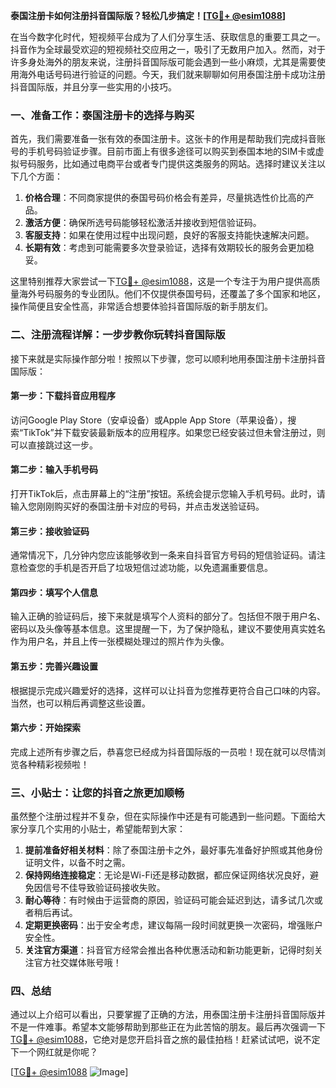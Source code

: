 **泰国注册卡如何注册抖音国际版？轻松几步搞定！[[TG💪+ @esim1088](https://t.me/s/esim1088)]**

在当今数字化时代，短视频平台成为了人们分享生活、获取信息的重要工具之一。抖音作为全球最受欢迎的短视频社交应用之一，吸引了无数用户加入。然而，对于许多身处海外的朋友来说，注册抖音国际版可能会遇到一些小麻烦，尤其是需要使用海外电话号码进行验证的问题。今天，我们就来聊聊如何用泰国注册卡成功注册抖音国际版，并且分享一些实用的小技巧。

### 一、准备工作：泰国注册卡的选择与购买

首先，我们需要准备一张有效的泰国注册卡。这张卡的作用是帮助我们完成抖音账号的手机号码验证步骤。目前市面上有很多途径可以购买到泰国本地的SIM卡或虚拟号码服务，比如通过电商平台或者专门提供这类服务的网站。选择时建议关注以下几个方面：

1. **价格合理**：不同商家提供的泰国号码价格会有差异，尽量挑选性价比高的产品。
2. **激活方便**：确保所选号码能够轻松激活并接收到短信验证码。
3. **客服支持**：如果在使用过程中出现问题，良好的客服支持能快速解决问题。
4. **长期有效**：考虑到可能需要多次登录验证，选择有效期较长的服务会更加稳妥。

这里特别推荐大家尝试一下[TG💪+ @esim1088](https://t.me/s/esim1088)，这是一个专注于为用户提供高质量海外号码服务的专业团队。他们不仅提供泰国号码，还覆盖了多个国家和地区，操作简便且安全性高，非常适合想要体验抖音国际版的新手朋友们。

### 二、注册流程详解：一步步教你玩转抖音国际版

接下来就是实际操作部分啦！按照以下步骤，您可以顺利地用泰国注册卡注册抖音国际版：

#### 第一步：下载抖音应用程序
访问Google Play Store（安卓设备）或Apple App Store（苹果设备），搜索“TikTok”并下载安装最新版本的应用程序。如果您已经安装过但未曾注册过，则可以直接跳过这一步。

#### 第二步：输入手机号码
打开TikTok后，点击屏幕上的“注册”按钮。系统会提示您输入手机号码。此时，请输入您刚刚购买好的泰国注册卡对应的号码，并点击发送验证码。

#### 第三步：接收验证码
通常情况下，几分钟内您应该能够收到一条来自抖音官方号码的短信验证码。请注意检查您的手机是否开启了垃圾短信过滤功能，以免遗漏重要信息。

#### 第四步：填写个人信息
输入正确的验证码后，接下来就是填写个人资料的部分了。包括但不限于用户名、密码以及头像等基本信息。这里提醒一下，为了保护隐私，建议不要使用真实姓名作为用户名，并且上传一张模糊处理过的照片作为头像。

#### 第五步：完善兴趣设置
根据提示完成兴趣爱好的选择，这样可以让抖音为您推荐更符合自己口味的内容。当然，也可以稍后再调整这些设置。

#### 第六步：开始探索
完成上述所有步骤之后，恭喜您已经成为抖音国际版的一员啦！现在就可以尽情浏览各种精彩视频啦！

### 三、小贴士：让您的抖音之旅更加顺畅

虽然整个注册过程并不复杂，但在实际操作中还是有可能遇到一些问题。下面给大家分享几个实用的小贴士，希望能帮到大家：

1. **提前准备好相关材料**：除了泰国注册卡之外，最好事先准备好护照或其他身份证明文件，以备不时之需。
2. **保持网络连接稳定**：无论是Wi-Fi还是移动数据，都应保证网络状况良好，避免因信号不佳导致验证码接收失败。
3. **耐心等待**：有时候由于运营商的原因，验证码可能会延迟到达，请多试几次或者稍后再试。
4. **定期更换密码**：出于安全考虑，建议每隔一段时间就更换一次密码，增强账户安全性。
5. **关注官方渠道**：抖音官方经常会推出各种优惠活动和新功能更新，记得时刻关注官方社交媒体账号哦！

### 四、总结

通过以上介绍可以看出，只要掌握了正确的方法，用泰国注册卡注册抖音国际版并不是一件难事。希望本文能够帮助到那些正在为此苦恼的朋友。最后再次强调一下[TG💪+ @esim1088](https://t.me/s/esim1088)，它绝对是您开启抖音之旅的最佳拍档！赶紧试试吧，说不定下一个网红就是你呢？

[[TG💪+ @esim1088](https://t.me/s/esim1088) ![Image](https://i.postimg.cc/4NQfJmqS/Snipaste-2025-05-13-00-14-12.png)]
